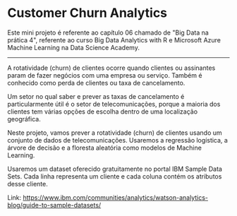 # Customer Churn Analytics

Este mini projeto é referente ao capítulo 06 chamado de "Big Data na prática 4", referente ao curso Big Data Analytics with R e Microsoft Azure Machine Learning na Data Science Academy.
________________________

A rotatividade (churn) de clientes ocorre quando clientes ou assinantes param de fazer negócios com uma empresa ou serviço. Também é conhecido como perda de clientes ou taxa de cancelamento.

Um setor no qual saber e prever as taxas de cancelamento é particularmente útil é o setor de telecomunicações, porque a maioria dos clientes tem várias opções de escolha dentro de uma localização geográfica.

Neste projeto, vamos prever a rotatividade (churn) de clientes usando um conjunto de dados de telecomunicações. 
Usaremos a regressão logística, a árvore de decisão e a floresta aleatória como modelos de Machine Learning. 

Usaremos um dataset oferecido gratuitamente no portal IBM Sample Data Sets. 
Cada linha representa um cliente e cada coluna contém os atributos desse cliente.

Link: https://www.ibm.com/communities/analytics/watson-analytics-blog/guide-to-sample-datasets/
